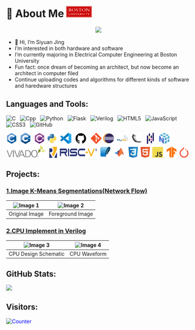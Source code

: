 # 💫 About Me  <img src="https://github.com/ChingSsuyuan/Siyuan_Project/blob/caa15478b037eb1360b510558a7aaf6d19cb2d13/pictures%20for%20profile/Boston_University_wordmark.svg.png" alt="BU Logo" width="70" height="30"/>

<p align="center">
  <a href="https://github.com/ChingSsuyuan/readme-typing-svg">
    <img src="https://readme-typing-svg.onrender.com?lines=SIYUAN%20JING%20;MASTER%20OF%20SCIENCE%20IN;ELECTRICAL%20AND%20COMPUTER%20ENGINEERING;AT%20BOSTON%20UNIVERSITY&center=true&width=800&height=40&color=81D8CF&vCenter=true&pause=600&size=32" />
  </a>
</p>

- 👋 Hi, I’m Siyuan Jing
- I’m interested in both hardware and software
- I’m currently majoring in Electrical Computer Engineering at Boston University
- Fun fact: once dream of becoming an architect, but now become an architect in computer filed
- Continue uploading codes and algorithms for different kinds of software and haredware structures

## Languages and Tools:
![C](https://img.shields.io/badge/-C-black?logo=c&style=social)&nbsp;&nbsp;
![Cpp](https://img.shields.io/badge/-Cpp-black?logo=c%2B%2B&style=social)&nbsp;&nbsp;
![Python](https://img.shields.io/badge/-Python-black?logo=Python&style=social)&nbsp;&nbsp;
![Flask](https://img.shields.io/badge/-Flask-yellow?logo=Flask&style=social)&nbsp;&nbsp;
![Verilog](https://img.shields.io/badge/-Verilog-yellow?logo=V&style=social)&nbsp;&nbsp;
![HTML5](https://img.shields.io/badge/-HTML5-black?logo=html5&style=social)&nbsp;&nbsp;
![JavaScript](https://img.shields.io/badge/-JavaScript-black?logo=javascript&style=social)&nbsp;&nbsp;
![CSS3](https://img.shields.io/badge/-CSS3-black?logo=css3&style=social)&nbsp;&nbsp;
![GitHub](https://img.shields.io/badge/-GitHub-black?logo=github&style=social)&nbsp;&nbsp;

<img src="https://raw.githubusercontent.com/devicons/devicon/master/icons/c/c-original.svg" alt="C" width="30" height="30" />&nbsp;
<img src="https://raw.githubusercontent.com/devicons/devicon/master/icons/cplusplus/cplusplus-original.svg" alt="C++" width="30" height="30" />&nbsp;
<img src="https://raw.githubusercontent.com/devicons/devicon/master/icons/csharp/csharp-original.svg" alt="csharp" width="30" height="30" />
<img src="https://raw.githubusercontent.com/devicons/devicon/master/icons/python/python-original.svg" alt="Python" width="30" height="30" />&nbsp;
<img src="https://raw.githubusercontent.com/devicons/devicon/1119b9f84c0290e0f0b38982099a2bd027a48bf1/icons/vscode/vscode-original.svg" alt="VSCode" width="30" height="30"/> &nbsp;
<img src= "https://github.com/ChingSsuyuan/Siyuan_Project/blob/caa15478b037eb1360b510558a7aaf6d19cb2d13/pictures%20for%20profile/GitHub_Invertocat_Logo.svg.png" alt="Github" width="30" height="30"/> &nbsp; 
<img src="https://raw.githubusercontent.com/devicons/devicon/master/icons/git/git-original.svg" alt="git" width="30" height="30" />
<img src="https://raw.githubusercontent.com/devicons/devicon/master/icons/eclipse/eclipse-original.svg" alt="Eclipse" width="30" height="30" />&nbsp;
<img src="https://raw.githubusercontent.com/devicons/devicon/master/icons/mysql/mysql-original-wordmark.svg" alt="mysql" width="30" height="30" />&nbsp;
<img src="https://raw.githubusercontent.com/devicons/devicon/master/icons/flask/flask-original.svg" alt="javascript" width="30" height="30" />&nbsp;
<img src="https://raw.githubusercontent.com/devicons/devicon/master/icons/pandas/pandas-original.svg" alt="MATLAB" width="30" height="30" />&nbsp;
<img src="https://raw.githubusercontent.com/devicons/devicon/master/icons/numpy/numpy-original.svg" alt="NumPy" width="30" height="30" />&nbsp;
<img src="https://github.com/ChingSsuyuan/Siyuan_Project/blob/caa15478b037eb1360b510558a7aaf6d19cb2d13/pictures%20for%20profile/XilinxVivado_Logo.jpg" alt="Vivado Logo" width="110" height="35"/>&nbsp;
<img src="https://github.com/ChingSsuyuan/Siyuan_Project/blob/caa15478b037eb1360b510558a7aaf6d19cb2d13/pictures%20for%20profile/RISC-V-logo.svg.png" alt="RISC Logo" width="130" height="30"/>&nbsp;
<img src="https://raw.githubusercontent.com/devicons/devicon/master/icons/sqlite/sqlite-original.svg" alt="SQLite" width="30" height="30" />&nbsp;
<img src="https://raw.githubusercontent.com/devicons/devicon/master/icons/matlab/matlab-original.svg" alt="MATLAB" width="30" height="30" />&nbsp;
<img src="https://raw.githubusercontent.com/devicons/devicon/master/icons/css3/css3-original.svg" alt="CSS" width="30" height="30" />
<img src="https://raw.githubusercontent.com/devicons/devicon/master/icons/html5/html5-original.svg" alt="HTML" width="30" height="30" />
<img src="https://raw.githubusercontent.com/devicons/devicon/master/icons/javascript/javascript-original.svg" alt="javascript" width="30" height="30" />&nbsp;
<img src="https://raw.githubusercontent.com/devicons/devicon/master/icons/tensorflow/tensorflow-original.svg" alt="TensorFlow" width="30" height="30" />
<img src="https://raw.githubusercontent.com/devicons/devicon/master/icons/pytorch/pytorch-original.svg" alt="PyTorch" width="30" height="30" />



## Projects: 
### [1.Image K-Means Segmentations(Network Flow)](https://github.com/ChingSsuyuan/Image-Segmentation-By-Network-Flow.git)
| ![Image 1](https://github.com/ChingSsuyuan/Image-Segmentation-By-Network-Flow/blob/b333afd9b6092247a9e6ac07b607b17b734dc898/Pictures/1920*1440.png) | ![Image 2](https://github.com/ChingSsuyuan/Image-Segmentation-By-Network-Flow/blob/b333afd9b6092247a9e6ac07b607b17b734dc898/Pictures/1.png) | 
|------------------------|------------------------|
 Original Image   | Foreground Image    |
### [2.CPU Implement in Verilog](https://github.com/ChingSsuyuan/CPU_Implement_Verilog.git)
| ![Image 3]( https://github.com/ChingSsuyuan/CPU_Implement_Verilog/blob/824c368b2396667f14397a4a7d7e41988461efb3/Design%20Schematics/CPU1.png) | ![Image 4](https://github.com/ChingSsuyuan/CPU_Implement_Verilog/blob/460033829c0336be8cc324d4e1cf62db5998eb88/Design%20Schematics/Cpu_Waveform.png) | 
|------------------------|------------------------|
| CPU Design Schematic  | CPU Waveform    |

## GitHub Stats:

<div align="left">
<img src="https://github-readme-stats.vercel.app/api/top-langs/?username=ChingSsuyuan&theme=shadow_blue&layout=compact"width="60%"/> 
</div>  

## Visitors:
<div style="color: blue;">
    <img src="https://profile-counter.glitch.me/ChingSsuyuan/count.svg" alt="Counter" />
</div>

